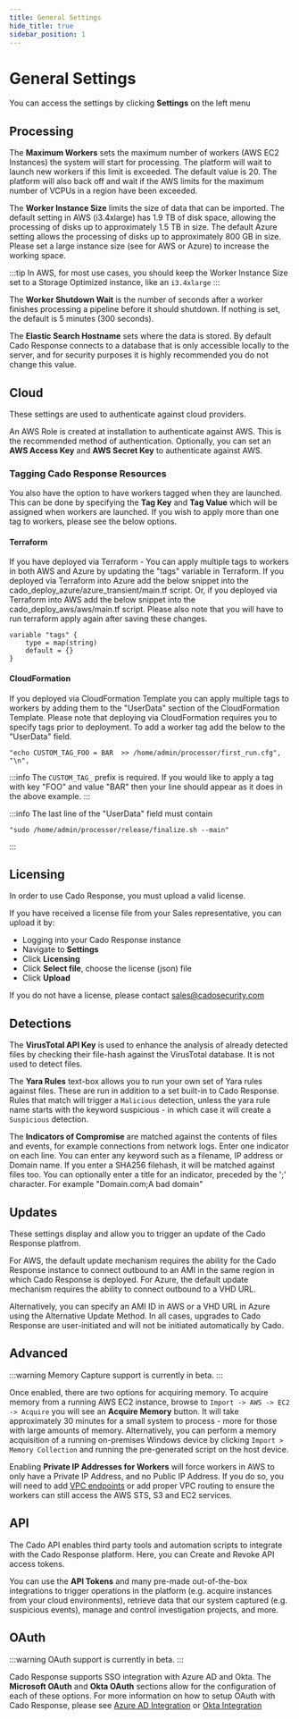 ```yaml
---
title: General Settings
hide_title: true
sidebar_position: 1
---
```


# General Settings
You can access the settings by clicking **Settings** on the left menu

## Processing

The **Maximum Workers** sets the maximum number of workers (AWS EC2 Instances) the system will start for processing. The platform will wait to launch new workers if this limit is exceeded. The default value is 20.  The platform will also back off and wait if the AWS limits for the maximum number of VCPUs in a region have been exceeded.

The **Worker Instance Size** limits the size of data that can be imported. The default setting in AWS (i3.4xlarge) has 1.9 TB of disk space, allowing the processing of disks up to approximately 1.5 TB in size. The default Azure setting allows the processing of disks up to approximately 800 GB in size. Please set a large instance size (see for AWS or Azure) to increase the working space.  

:::tip
In AWS, for most use cases, you should keep the Worker Instance Size set to a Storage Optimized instance, like an `i3.4xlarge`
:::

The **Worker Shutdown Wait** is the number of seconds after a worker finishes processing a pipeline before it should shutdown. If nothing is set, the default is 5 minutes (300 seconds).

The **Elastic Search Hostname** sets where the data is stored. By default Cado Response connects to a database that is only accessible locally to the server, and for security purposes it is highly recommended you do not change this value.


## Cloud
These settings are used to authenticate against cloud providers.

An AWS Role is created at installation to authenticate against AWS. This is the recommended method of authentication. Optionally, you can set an **AWS Access Key** and **AWS Secret Key** to authenticate against AWS.

### Tagging Cado Response Resources
You also have the option to have workers tagged when they are launched.  This can be done by specifying the **Tag Key** and **Tag Value** which will be assigned when workers are launched. If you wish to apply more than one tag to workers, please see the below options.

#### Terraform
If you have deployed via Terraform - You can apply multiple tags to workers in both AWS and Azure by updating the "tags" variable in Terraform. If you deployed via Terraform into Azure add the below snippet into the cado_deploy_azure/azure_transient/main.tf script.
Or, if you deployed via Terraform into AWS add the below snippet into the cado_deploy_aws/aws/main.tf script.
Please also note that you will have to run terraform apply again after saving these changes.

```
variable "tags" {
    type = map(string)
    default = {}
}
```

#### CloudFormation

If you deployed via CloudFormation Template you can apply multiple tags to workers by adding them to the "UserData" section of the CloudFormation Template. Please note that deploying via CloudFormation requires you to specify tags prior to deployment. To add a worker tag add the below to the "UserData" field. 

```
"echo CUSTOM_TAG_FOO = BAR  >> /home/admin/processor/first_run.cfg",
"\n",
```

:::info
The `CUSTOM_TAG_` prefix is required. If you would like to apply a tag with key "FOO" and value "BAR" then your line should appear as it does in the above example.
:::

:::info
The last line of the "UserData" field must contain
```
"sudo /home/admin/processor/release/finalize.sh --main"
```
:::

## Licensing
In order to use Cado Response, you must upload a valid license.  

If you have received a license file from your Sales representative, you can upload it by:
- Logging into your Cado Response instance
- Navigate to **Settings**
- Click **Licensing**
- Click **Select file**, choose the license (json) file 
- Click **Upload**

If you do not have a license, please contact sales@cadosecurity.com 

## Detections
The **VirusTotal API Key** is used to enhance the analysis of already detected files by checking their file-hash against the VirusTotal database. It is not used to detect files. 

The **Yara Rules** text-box allows you to run your own set of Yara rules against files. These are run in addition to a set built-in to Cado Response. Rules that match will trigger a `Malicious` detection, unless the yara rule name starts with the keyword suspicious - in which case it will create a `Suspicious` detection.

The **Indicators of Compromise** are matched against the contents of files and events, for example connections from network logs. Enter one indicator on each line. You can enter any keyword such as a filename, IP address or Domain name. If you enter a SHA256 filehash, it will be matched against files too. You can optionally enter a title for an indicator, preceded by the ';' character. For example "Domain.com;A bad domain"

## Updates
These settings display and allow you to trigger an update of the Cado Response platfrom. 

For AWS, the default update mechanism requires the ability for the Cado Response instance to connect outbound to an AMI in the same region in which Cado Response is deployed.  For Azure, the default update mechanism requires the ability to connect outbound to a VHD URL. 

Alternatively, you can specify an AMI ID in AWS or a VHD URL in Azure using the Alternative Update Method.  In all cases, upgrades to Cado Response are user-initiated and will not be initiated automatically by Cado.

## Advanced
:::warning
Memory Capture support is currently in beta. 
:::

Once enabled, there are two options for acquiring memory. To acquire memory from a running AWS EC2 instance, browse to `Import -> AWS -> EC2 -> Acquire` you will see an **Acquire Memory** button.  It will take approximately 30 minutes for a small system to process - more for those with large amounts of memory.  Alternatively, you can perform a memory acquisition of a running on-premises Windows device by clicking `Import > Memory Collection` and running the pre-generated script on the host device.

Enabling **Private IP Addresses for Workers** will force workers in AWS to only have a Private IP Address, and no Public IP Address. If you do so, you will need to add [VPC endpoints](https://tomgregory.com/when-to-use-an-aws-s3-vpc-endpoint/) or add proper VPC routing to ensure the workers can still access the AWS STS, S3 and EC2 services. 

## API
The Cado API enables third party tools and automation scripts to integrate with the Cado Response platform.  Here, you can Create and Revoke API access tokens.

You can use the **API Tokens** and many pre-made out-of-the-box integrations to trigger operations in the platform (e.g. acquire instances from your cloud environments), retrieve data that our system captured (e.g. suspicious events), manage and control investigation projects, and more.  

## OAuth

:::warning
OAuth support is currently in beta. 
:::


Cado Response supports SSO integration with Azure AD and Okta.  The **Microsoft OAuth** and **Okta OAuth** sections allow for the configuration of each of these options.  For more information on how to setup OAuth with Cado Response, please see [Azure AD Integration](../deploy-manage/manage/users-authentication/sso/azure-ad.md) or [Okta Integration](../deploy-manage/manage/users-authentication/sso/okta.md)
